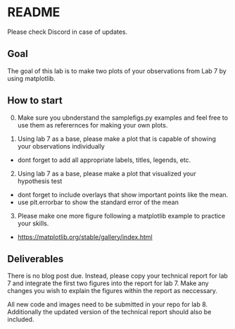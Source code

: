 
# README

Please check Discord in case of updates.

## Goal

The goal of this lab is to make two plots of your observations from Lab 7 by
using matplotlib.

## How to start

0. Make sure you ubnderstand the samplefigs.py examples and feel free to use
them as referernces for making your own plots.

1. Using lab 7 as a base, please make a plot that is capable of showing your
observations individually
  - dont forget to add all appropriate labels, titles, legends, etc.
2. Using lab 7 as a base, please make a plot that visualized your hypothesis
test
  - dont forget to include overlays that show important points like the mean.
  - use plt.errorbar to show the standard error of the mean
3. Please make one more figure following a matplotlib example to practice
your skills.
  -  https://matplotlib.org/stable/gallery/index.html


## Deliverables

There is no blog post due. Instead, please copy your technical report for
lab 7 and integrate the first two figures into the report for lab 7. Make any
changes you wish to explain the figures within the report as neccessary.

All new code and images need to be submitted in your repo for lab 8.
Additionally the  updated version of the technical report should also be
included.
